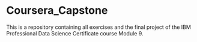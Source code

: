 # Coursera_Capstone
This is a repository containing all exercises and the final project of the IBM Professional Data Science Certificate course Module 9.
